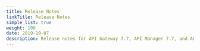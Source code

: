 ```yaml
---
title: Release Notes
linkTitle: Release Notes
simple_list: true
weight: 100
date: 2019-10-07
description: Release notes for API Gateway 7.7, API Manager 7.7, and API Portal 7.7.
---
```

